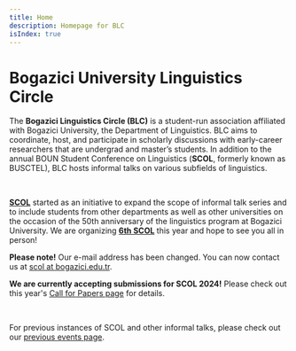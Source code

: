 ```yaml
---
title: Home
description: Homepage for BLC
isIndex: true
---
```


# Bogazici University Linguistics Circle

The **Bogazici Linguistics Circle (BLC)** is a student-run association affiliated with Bogazici University, the Department of Linguistics. BLC aims to coordinate, host, and participate in scholarly discussions with early-career researchers that are undergrad and master’s students. In addition to the annual BOUN Student Conference on Linguistics (**SCOL**, formerly known as BUSCTEL), BLC hosts informal talks on various subfields of linguistics. 

<br />

**[SCOL][scol_recent]** started as an initiative to expand the scope of informal talk series and to include students from other departments as well as other universities on the occasion of the 50th anniversary of the linguistics program at Bogazici University. We are organizing **[6th SCOL][scol_recent]** this year and hope to see you all in person!

**Please note!** Our e-mail address has been changed. You can now contact us at [scol at bogazici.edu.tr][mail].

**We are currently accepting submissions for SCOL 2024!** Please check out this year's [Call for Papers page][cfp] for details. 

<br />

For previous instances of SCOL and other informal talks, please check out our [previous events page][previous].

[scol_recent]: /scol/24/
[previous]: /events/
[mail]: mailto:scol@bogazici.edu.tr
[cfp]: /scol/24/callforpapers
